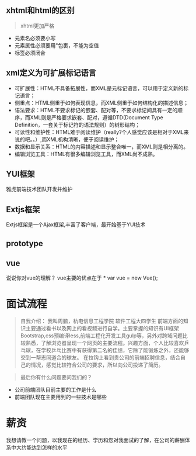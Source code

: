 ## xhtml和html的区别
> xhtml更加严格
* 元素名必须要小写
* 元素属性必须要用"包裹，不能为空值
* 标签必须闭合

## xml定义为可扩展标记语言
* 可扩展性：HTML不具备拓展性，而XML是元标记语言，可以用于定义新的标记语言；
* 侧重点：HTML侧重于如何表现信息，而XML侧重于如何结构化的描述信息；
* 语法要求：HTML不要求标记的嵌套、配对等，不要求标记间具有一定的顺序，而XML则是严格要求嵌套、配对，遵循DTD(Document Type                           Definition，一套关于标记符的语法规则）的树形结构；
* 可读性和维护性：HTML难于阅读维护（really?个人感觉应该是相对于XML来说的吧。。）,而XML机构清晰，便于阅读维护；
* 数据和显示关系：HTML的内容描述和显示整合唯一，而XML则是相分离的。
* 编辑浏览工具：HTML有很多编辑浏览工具，而XML尚不成熟。

## YUI框架
雅虎前端技术团队开发并维护

## Extjs框架
Extjs框架是一个Ajax框架,丰富了客户端，最开始基于YUI技术

## prototype

## vue
说说你对vue的理解？
vue主要的优点在于
* 
var vue = new Vue();


# 面试流程
>自我介绍：
我叫周鹏，杭电信息工程学院 软件工程大四学生
前端方面的知识主要通过看书以及网上的看视频进行自学。主要掌握的知识有UI框架Bootstrap,css预编译less,前端工程化开发工具gulp等，另外对跨域问题比较熟悉，了解浏览器呈现一个网页的主要流程。兴趣方面，个人比较喜欢乒乓球，在学校乒乓比赛中有获得第二名的佳绩，它除了能锻炼之外，还能够交到一帮志同道合的球友。
在拉钩上看到贵公司的前端招聘信息，结合自己的情况，感觉比较符合公司的要求，所以向公司投递了简历。

>最后你有什么问题要问我们的？
* 公司前端团队目前主要的工作是什么
* 前端团队现在主要用到的一些技术是哪些

# 薪资
我想请教一个问题，以我现在的经历、学历和您对我面试的了解，在公司的薪酬体系中大约能达到怎样的水平